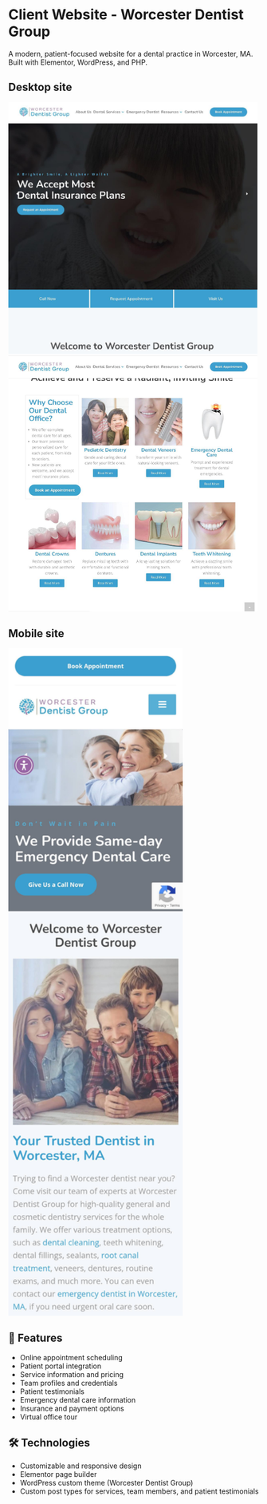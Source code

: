  # Client Website - Worcester Dentist Group 

A modern, patient-focused website for a dental practice in Worcester, MA. Built with Elementor, WordPress, and PHP. 

## Desktop site
<img src="https://raw.githubusercontent.com/iterating/worcester-dentist-group/refs/heads/main/portfolio.webdentist.worcesterdentistgroup.desktop1.jpeg" width="500px">

<img src="https://raw.githubusercontent.com/iterating/worcester-dentist-group/refs/heads/main/portfolio.webdentist.worcesterdentistgroup.desktop2.jpeg" width="500px">

## Mobile site
<img src="https://raw.githubusercontent.com/iterating/worcester-dentist-group/refs/heads/main/portfolio.webdentist.worcesterdentistgroup.jpg" width="350px">


## 🦷 Features

- Online appointment scheduling
- Patient portal integration
- Service information and pricing
- Team profiles and credentials
- Patient testimonials
- Emergency dental care information
- Insurance and payment options
- Virtual office tour

## 🛠️ Technologies

- Customizable and responsive design
- Elementor page builder
- WordPress custom theme (Worcester Dentist Group)
- Custom post types for services, team members, and patient testimonials
